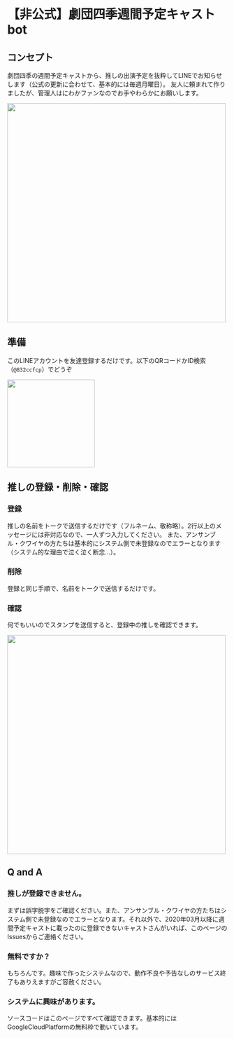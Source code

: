 # 【非公式】劇団四季週間予定キャストbot
## コンセプト
劇団四季の週間予定キャストから、推しの出演予定を抜粋してLINEでお知らせします（公式の更新に合わせて、基本的には毎週月曜日）。
友人に頼まれて作りましたが、管理人はにわかファンなのでお手やわらかにお願いします。

<img src="https://user-images.githubusercontent.com/26474260/75613091-25aed880-5b6d-11ea-8f31-1317f9a42e12.jpg" width="500px">

## 準備
このLINEアカウントを友達登録するだけです。以下のQRコードかID検索（`@832ccfcp`）でどうぞ

<img src="https://user-images.githubusercontent.com/26474260/75613290-35c7b780-5b6f-11ea-9f0d-b47b928be37a.png" width="200px">

## 推しの登録・削除・確認
### 登録
推しの名前をトークで送信するだけです（フルネーム、敬称略）。2行以上のメッセージには非対応なので、一人ずつ入力してください。
また、アンサンブル・クワイヤの方たちは基本的にシステム側で未登録なのでエラーとなります（システム的な理由で泣く泣く断念...）。

### 削除
登録と同じ手順で、名前をトークで送信するだけです。

### 確認
何でもいいのでスタンプを送信すると、登録中の推しを確認できます。

<img src="https://user-images.githubusercontent.com/26474260/75613094-27789c00-5b6d-11ea-8a64-a4107812e6f6.jpg" width="500px">

## Q and A
### 推しが登録できません。
まずは誤字脱字をご確認ください。また、アンサンブル・クワイヤの方たちはシステム側で未登録なのでエラーとなります。それ以外で、2020年03月以降に週間予定キャストに載ったのに登録できないキャストさんがいれば、このページのIssuesからご連絡ください。

### 無料ですか？
もちろんです。趣味で作ったシステムなので、動作不良や予告なしのサービス終了もありえますがご容赦ください。

### システムに興味があります。
ソースコードはこのページですべて確認できます。基本的にはGoogleCloudPlatformの無料枠で動いています。


